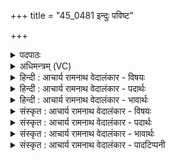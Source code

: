 +++
title = "45_0481 इन्दुः पविष्ट"

+++
<details><summary>पदपाठः</summary>

इ꣡न्दुः꣢꣯। प꣣विष्ट। चे꣡त꣢꣯नः। प्रि꣣यः꣢। क꣣वीना꣢म्। म꣣तिः꣢। सृ꣣ज꣢त्। अ꣡श्व꣢꣯म्। र꣣थीः꣢। इ꣣व। ४८१।
</details>

<details><summary>अधिमन्त्रम् (VC)</summary>

- पवमानः सोमः
- कश्यपो मारीचः
- गायत्री
- षड्जः
- पावमानं काण्डम्
</details>

<details><summary>हिन्दी : आचार्य रामनाथ वेदालंकार - विषयः</summary>

अगले मन्त्र में सोम परमात्मा के गुण-कर्मों का वर्णन है।
</details>

<details><summary>हिन्दी : आचार्य रामनाथ वेदालंकार - पदार्थः</summary>

पदार्थान्वयभाषाः -  (चेतनः) चेतना प्रदान करनेवाला, (कवीनां प्रियः) मेधावियों का प्रिय, (मतिः) ज्ञाता, (इन्दुः) चन्द्रमा के समान आह्लादक, सोमलता के समान रसागार परमेश्वर (पविष्ट) अन्तःकरण को पवित्र करता है और (अश्वम्) प्राण को (सृजत्) ऊर्ध्वारोहण के लिए प्रेरित कर देता है, (रथीः इव) जैसे सारथि (अश्वम्) रथ में नियुक्त घोड़े को (सृजत्) चलने के लिए प्रेरित करता है ॥५॥ इस मन्त्र में श्लिष्टोपमालङ्कार है ॥५॥
</details>

<details><summary>हिन्दी : आचार्य रामनाथ वेदालंकार - भावार्थः</summary>

भावार्थभाषाः -  उपासना किया हुआ परमात्मा-रूप सोम योगी के चित्त को पवित्र करके उसके प्राणों को योगसिद्धियों के प्राप्त्यर्थ ऊर्ध्वारोहण के लिए प्रेरित कर देता है ॥५॥
</details>

<details><summary>संस्कृत : आचार्य रामनाथ वेदालंकार - विषयः</summary>

अथ सोमस्य परमात्मनो गुणकर्माणि वर्णयति।
</details>

<details><summary>संस्कृत : आचार्य रामनाथ वेदालंकार - पदार्थः</summary>

पदार्थान्वयभाषाः -  (चेतनः) चेतयिता, (कवीनां प्रियः) मेधाविनां प्रेमपात्रभूतः, (मतिः) मन्ता (इन्दुः) चन्द्रवदाह्लादकः सोमलतावद् रसागारश्च परमेश्वरः (पविष्ट) अन्तःकरणं पुनाति। अत्र लोडर्थे लुङ्, अडभावश्छान्दसः। (अश्वम्) प्राणं च (सृजत्) ऊर्ध्वारोहणाय प्रेरयति। सृज विसर्गे, लेटि रूपम्। (रथीः इव) यथा सारथिः (अश्वम्) रथे नियुक्तं घोटकम् (सृजत्) गन्तुं प्रेरयति तद्वत् ॥५॥ अत्र श्लिष्टोपमालङ्कारः ॥५॥
</details>

<details><summary>संस्कृत : आचार्य रामनाथ वेदालंकार - भावार्थः</summary>

भावार्थभाषाः -  समुपासितः परमात्मसोमो योगिनश्चित्तं पवित्रीकृत्य तस्य प्राणान् योगसिद्धीः प्राप्तुम् ऊर्ध्वारोहणाय प्रेरयति ॥५॥
</details>

<details><summary>संस्कृत : आचार्य रामनाथ वेदालंकार - पादटिप्पनी</summary>

टिप्पणी:   १. ऋ० ९।६४।१०, ‘मतिः’ इत्यत्र ‘मती’ इति पाठः।
</details>
